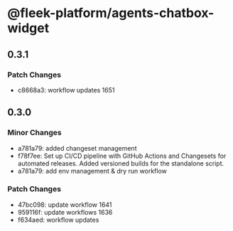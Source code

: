# @fleek-platform/agents-chatbox-widget

## 0.3.1

### Patch Changes

- c8668a3: workflow updates 1651

## 0.3.0

### Minor Changes

- a781a79: added changeset management
- f78f7ee: Set up CI/CD pipeline with GitHub Actions and Changesets for automated releases. Added versioned builds for the standalone script.
- a781a79: add env management & dry run workflow

### Patch Changes

- 47bc098: update workflow 1641
- 959116f: update workflows 1636
- f634aed: workflow updates
